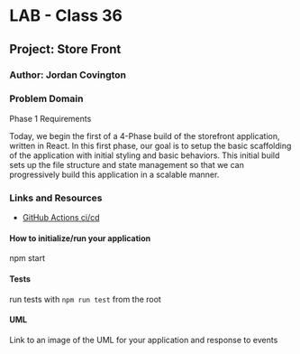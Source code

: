 # LAB - Class 36

## Project: Store Front

### Author: Jordan Covington

### Problem Domain  

Phase 1 Requirements

Today, we begin the first of a 4-Phase build of the storefront application, written in React. In this first phase, our goal is to setup the basic scaffolding of the application with initial styling and basic behaviors. This initial build sets up the file structure and state management so that we can progressively build this application in a scalable manner.

### Links and Resources

- [GitHub Actions ci/cd](https://github.com/JMCov/storefront/actions) 

#### How to initialize/run your application

npm start

#### Tests

run tests with `npm run test` from the root

#### UML

Link to an image of the UML for your application and response to events
